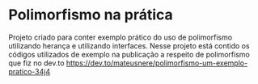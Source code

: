 # Polimorfismo na prática

Projeto criado para conter exemplo prático do uso de polimorfismo utilizando herança e utilizando interfaces. 
Nesse projeto está contido os códigos utilizados de exemplo na publicação a respeito de polimorfismo que fiz no dev.to
https://dev.to/mateusnere/polimorfismo-um-exemplo-pratico-34j4
